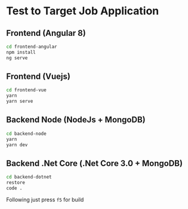 # Test to Target Job Application

## Frontend (Angular 8)

```bash
cd frontend-angular
npm install
ng serve
```

## Frontend (Vuejs)

```bash
cd frontend-vue
yarn
yarn serve
```

## Backend Node (NodeJs + MongoDB)

```bash
cd backend-node
yarn
yarn dev
```

## Backend .Net Core (.Net Core 3.0 + MongoDB)

```bash
cd backend-dotnet
restore
code .
```

Following just press `f5` for build
